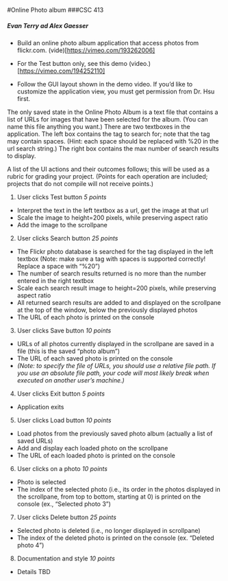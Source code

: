 #Online Photo album
###CSC 413
##### Evan Terry ad Alex Gaesser


* Build an online photo album application that access photos from flickr.com. (vide)[https://vimeo.com/193262006]

* For the Test button only, see this demo (video.)[https://vimeo.com/194252110]

* Follow the GUI layout shown in the demo video. If you’d like to customize the application view, you must get permission from Dr. Hsu first.

The only saved state in the Online Photo Album is a text file that contains a list of URLs for images that have been selected for the album. (You can name this file anything you want.)
There are two textboxes in the application. The left box contains the tag to search for; note that the tag may contain spaces. (Hint: each space should be replaced with %20 in the url search string.) The right box contains the max number of search results to display.

A list of the UI actions and their outcomes follows; this will be used as a rubric for grading your project. (Points for each operation are included; projects that do not compile will not receive points.)

1. User clicks Test button *5 points*
  * Interpret the text in the left textbox as a url, get the image at that url 
  * Scale the image to height=200 pixels, while preserving aspect ratio 
  * Add the image to the scrollpane
2. User clicks Search button *25 points*
  * The Flickr photo database is searched for the tag displayed in the left textbox (Note: make sure a tag with spaces is supported correctly! Replace a space with “%20”)
  * The number of search results returned is no more than the number entered in the right textbox
  * Scale each search result image to height=200 pixels, while preserving aspect ratio
  * All returned search results are added to and displayed on the scrollpane at the top of the window, below the previously displayed photos
  * The URL of each photo is printed on the console
3. User clicks Save button *10 points*
  * URLs of all photos currently displayed in the scrollpane are saved in a file (this is the saved “photo album”)
  * The URL of each saved photo is printed on the console
  * *(Note: to specify the file of URLs, you should use a relative file path. If you use an absolute file path, your code will most likely break when executed on another user’s machine.)*
4. User clicks Exit button *5 points*
  * Application exits
5. User clicks Load button *10 points*
  * Load photos from the previously saved photo album (actually a list of saved URLs)
  * Add and display each loaded photo on the scrollpane
  * The URL of each loaded photo is printed on the console
6. User clicks on a photo *10 points*
  * Photo is selected
  * The index of the selected photo (i.e., its order in the photos displayed in the scrollpane, from top to bottom, starting at 0) is printed on the console (ex., “Selected photo 3”)
7. User clicks Delete button *25 points*
  * Selected photo is deleted (i.e., no longer displayed in scrollpane)
  * The index of the deleted photo is printed on the console (ex. “Deleted photo 4”)
8. Documentation and style *10 points*
  * Details TBD
